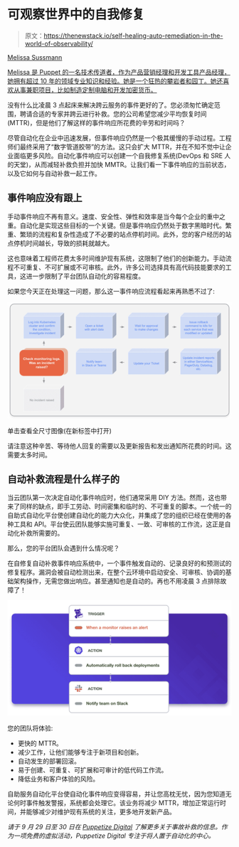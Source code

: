 # 可观察世界中的自我修复

> 原文：<https://thenewstack.io/self-healing-auto-remediation-in-the-world-of-observability/>

[](https://www.linkedin.com/in/melissa-sussmann-9b446076/)

[Melissa Sussmann](https://www.linkedin.com/in/melissa-sussmann-9b446076/)

[Melissa 是 Puppet 的一名技术传道者，作为产品营销经理和开发工具产品经理，她拥有超过 10 年的领域专业知识和经验。她是一个狂热的攀岩者和园丁。她还喜欢从事兼职项目，比如制造定制电脑和开发加密货币。](https://www.linkedin.com/in/melissa-sussmann-9b446076/)

[](https://www.linkedin.com/in/melissa-sussmann-9b446076/)[](https://www.linkedin.com/in/melissa-sussmann-9b446076/)

没有什么比凌晨 3 点起床来解决跨云服务的事件更好的了。您必须匆忙确定范围，聘请合适的专家并跨云进行补救。您的公司希望您减少平均恢复时间(MTTR)，但是他们了解这样的事件响应所花费的辛劳和时间吗？

尽管自动化在企业中迅速发展，但事件响应仍然是一个极其缓慢的手动过程。工程师们最终采用了“数字管道胶带”的方法。这只会扩大 MTTR，并在不知不觉中让企业面临更多风险。自动化事件响应可以创建一个自我修复系统(DevOps 和 SRE 人的天堂)，从而减轻补救负担并加快 MMTR。让我们看一下事件响应的当前状态，以及它如何与自动补救一起工作。

## **事件响应没有跟上**

手动事件响应不再有意义。速度、安全性、弹性和效率是当今每个企业的重中之重。自动化是实现这些目标的一个关键。但是事件响应仍然处于数字黑暗时代。繁重、繁琐的流程和复杂性造成了不必要的站点停机时间。此外，您的客户经历的站点停机时间越长，导致的损耗就越大。

这也意味着工程师花费太多时间维护现有系统，这限制了他们的创新能力。手动流程不可重复、不可扩展或不可审核。此外，许多公司选择具有高代码技能要求的工具，这进一步限制了平台团队自动化的容易程度。

如果您今天正在处理这一问题，那么这一事件响应流程看起来再熟悉不过了:

[![](img/7b27d0aea76f4d33ff9c5459a1958dd2.png)](https://cdn.thenewstack.io/media/2021/07/c84320cc-auto-remediation2.png)

单击查看全尺寸图像(在新标签中打开)

请注意这种辛苦、等待他人回复的需要以及更新报告和发出通知所花费的时间。这需要太多时间。

## **自动补救流程是什么样子的**

当云团队第一次决定自动化事件响应时，他们通常采用 DIY 方法。然而，这也带来了同样的缺点，即手工劳动、时间密集和临时的、不可重复的脚本。一个统一的自助式自动化平台使创建自动化的能力大众化，并集成了您的组织已经在使用的各种工具和 API。平台使云团队能够实施可重复、一致、可审核的工作流，这正是自动化补救所需要的。

那么，您的平台团队会遇到什么情况呢？

在自修复自动补救事件响应系统中，一个事件触发自动的、记录良好的和预测试的修复程序。漏洞会被自动检测出来，在整个云环境中启动安全、可审核、协调的基础架构操作，无需您做出响应。甚至通知也是自动的。再也不用凌晨 3 点排除故障了！

[![](img/f10d9d702095e80636e339034124c694.png)](https://cdn.thenewstack.io/media/2021/07/233a010b-auto-remediation1.jpg)

您的团队将体验:

*   更快的 MTTR。
*   减少工作，让他们能够专注于新项目和创新。
*   自动发生的部署回滚。
*   易于创建、可重复、可扩展和可审计的低代码工作流。
*   降低业务和客户体验的风险。

自助服务自动化平台使自动化事件响应变得容易，并让您高枕无忧，因为您知道无论何时事件触发警报，系统都会处理它。该业务将减少 MTTR，增加正常运行时间，并能够减少对维护现有系统的关注，更多地开发新产品。

*请于 9 月 29 日至 30 日在 [Puppetize Digital](https://events.puppet.com/event/puppetize-digital-21/) 了解更多关于事故补救的信息。作为一项免费的虚拟活动，Puppetize Digital 专注于将人置于自动化的中心。*

<svg xmlns:xlink="http://www.w3.org/1999/xlink" viewBox="0 0 68 31" version="1.1"><title>Group</title> <desc>Created with Sketch.</desc></svg>